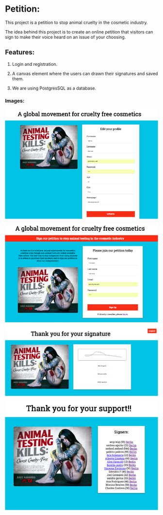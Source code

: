 # Petition:

This project is a petition to stop animal cruelty in the cosmetic industry.

The idea behind this project is to create an online petition that visitors can sign to make their voice heard on an issue of your choosing.


## Features:

1. Login and registration.

2. A canvas element where the users can drawn their signatures and saved them.

3. We are using PostgresSQL as a database.


### Images:

<p align="center"><img src="screenshots/edit.png"></p>

<p align="center"><img src="screenshots/home.png"></p>

<p align="center"><img src="screenshots/signature.png"></p>

<p align="center"><img src="screenshots/signers.png"></p>
